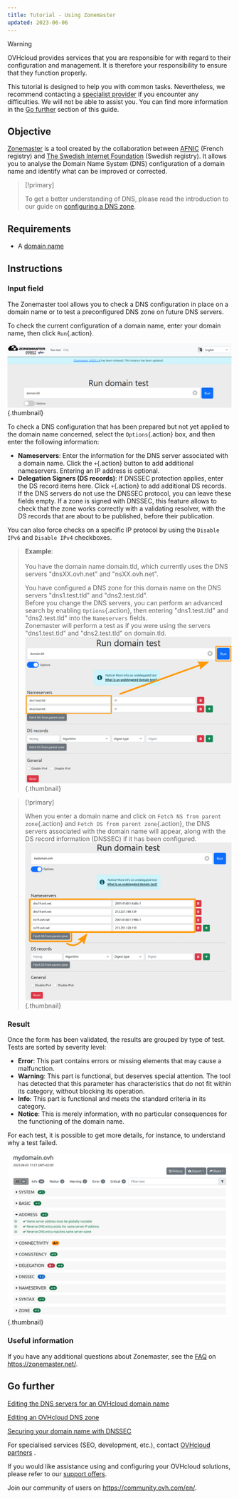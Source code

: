 ```yaml
---
title: Tutorial - Using Zonemaster
updated: 2023-06-06
---
```


> [!warning]
>
> OVHcloud provides services that you are responsible for with regard to their configuration and management. It is therefore your responsibility to ensure that they function properly.
>
> This tutorial is designed to help you with common tasks. Nevertheless, we recommend contacting a [specialist provider](https://partner.ovhcloud.com/en-ca/) if you encounter any difficulties. We will not be able to assist you. You can find more information in the [Go further](#go-further) section of this guide.
>

## Objective

[Zonemaster](https://zonemaster.net/en/run-test) is a tool created by the collaboration between [AFNIC](https://www.afnic.fr/en/) (French registry) and [The Swedish Internet Foundation](https://internetstiftelsen.se/en/) (Swedish registry). It allows you to analyse the Domain Name System (DNS) configuration of a domain name and identify what can be improved or corrected.

> [!primary]
>
> To get a better understanding of DNS, please read the introduction to our guide on [configuring a DNS zone](/pages/web_cloud/domains/dns_zone_edit).

## Requirements

- A [domain name](https://www.ovhcloud.com/en-ca/domains/)

## Instructions

### Input field

The Zonemaster tool allows you to check a DNS configuration in place on a domain name or to test a preconfigured DNS zone on future DNS servers.

To check the current configuration of a domain name, enter your domain name, then click `Run`{.action}.

![Screenshot of the Zonemaster input form. The domain "domain.tld" has been entered and is now ready to be tested.](images/run-domain-test.png){.thumbnail}

To check a DNS configuration that has been prepared but not yet applied to the domain name concerned, select the `Options`{.action} box, and then enter the following information:

- **Nameservers**: Enter the information for the DNS server associated with a domain name. Click the `+`{.action} button to add additional nameservers. Entering an IP address is optional.
- **Delegation Signers (DS records)**: If DNSSEC protection applies, enter the DS record items here. Click `+`{.action} to add additional DS records. If the DNS servers do not use the DNSSEC protocol, you can leave these fields empty. If a zone is signed with DNSSEC, this feature allows to check that the zone works correctly with a validating resolver, with the DS records that are about to be published, before their publication.

You can also force checks on a specific IP protocol by using the `Disable IPv6` and `Disable IPv4` checkboxes.

> **Example**:<br><br> You have the domain name domain.tld, which currently uses the DNS servers "dnsXX.ovh.net" and "nsXX.ovh.net".
>
> You have configured a DNS zone for this domain name on the DNS servers "dns1.test.tld" and "dns2.test.tld".<br>
> Before you change the DNS servers, you can perform an advanced search by enabling `Options`{.action}, then entering "dns1.test.tld" and "dns2.test.tld" into the `Nameservers` fields.<br>
> Zonemaster will perform a test as if you were using the servers "dns1.test.tld" and "dns2.test.tld" on domain.tld.<br>
> ![Screenshot of the advanced options of Zonemaster form. The two nameservers "dns1.test.tld" and "dns2.test.tld" have been entered in the Nameservers section of the form.](images/run-domain-test-nameservers-option.png){.thumbnail}

> [!primary]
>
> When you enter a domain name and click on `Fetch NS from parent zone`{.action} and `Fetch DS from parent zone`{.action}, the DNS servers associated with the domain name will appear, along with the DS record information (DNSSEC) if it has been configured.
> ![Screenshot of the advanced options of Zonemaster form. The "Fetch NS from parent zone" button is highlighted and the nameservers of the domain "domain.tld" are prefilled in the Nameservers section of the form.](images/fetch-ns-from-parent-zone.png){.thumbnail}

### Result

Once the form has been validated, the results are grouped by type of test. Tests are sorted by severity level:

- **Error**: This part contains errors or missing elements that may cause a malfunction.
- **Warning**: This part is functional, but deserves special attention. The tool has detected that this parameter has characteristics that do not fit within its category, without blocking its operation.
- **Info**: This part is functional and meets the standard criteria in its category.
- **Notice**: This is merely information, with no particular consequences for the functioning of the domain name.

For each test, it is possible to get more details, for instance, to understand why a test failed.

![Screenshot of the result page of Zonemaster for the domain "domain.tld". The "Address" section is expanded.](images/domain-analysis.png){.thumbnail}

### Useful information

If you have any additional questions about Zonemaster, see the [FAQ](https://zonemaster.net/en/faq) on <https://zonemaster.net/>.

## Go further <a name="go-further"></a>

[Editing the DNS servers for an OVHcloud domain name](/pages/web_cloud/domains/dns_server_general_information)

[Editing an OVHcloud DNS zone](/pages/web_cloud/domains/dns_zone_edit)

[Securing your domain name with DNSSEC](/pages/web_cloud/domains/dns_dnssec)

For specialised services (SEO, development, etc.), contact [OVHcloud partners](https://partner.ovhcloud.com/en-ca/) .

If you would like assistance using and configuring your OVHcloud solutions, please refer to our [support offers](https://www.ovhcloud.com/en-ca/support-levels/).

Join our community of users on <https://community.ovh.com/en/>.